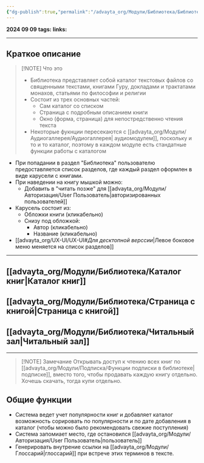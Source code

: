 ```yaml
---
{"dg-publish":true,"permalink":"/advayta_org/Модули/Библиотека/Библиотека/"}
---
```


**2024 09 09**
**tags:**
**links:** 

---
## Краткое описание

> [!NOTE] Что это
> - Библиотека представляет собой каталог текстовых файлов со священными текстами, книгами Гуру, докладами и трактатами монахов, статьями по философии и религии
> - Состоит из трех основных частей:
> 	- Сам каталог со списком
> 	- Страница с подробным описанием книги
> 	- Окно (форма, страница) для непостредственно чтения текста
> - Некоторые фукнции пересекаются с [[advayta_org/Модули/Аудиогаллерея/Аудиогаллерея\| аудиомодулем]], поскольку и то и то каталог, поэтому в каждом модуле есть стандатные функции работы с каталогом

- При попадании в раздел "Библиотека" пользователю предоставляется список разделов, где каждый раздел оформлен в виде карусели с книгами. 
- При наведении на книгу мышкой можно:
	- Добавить в "читать позже" для [[advayta_org/Модули/Авторизация/User Пользователь\|авторизированных пользователей]]
- Карусель состоит из: 
	- Обложки книги (кликабельно)
	- Снизу под обложкой:
		- Автор (кликабельно)
		- Название (кликабельно)
- [[advayta_org/UX-UI/UX-UI#*Для десктопной верссии*\|Левое боковое меню меняется на список разделов]]
---
## [[advayta_org/Модули/Библиотека/Каталог книг\|Каталог книг]]

## [[advayta_org/Модули/Библиотека/Страница с книгой\|Страница с книгой]]

## [[advayta_org/Модули/Библиотека/Читальный зал\|Читальный зал]]

---

> [!NOTE] Замечание
> Открывать доступ к чтению всех книг по [[advayta_org/Модули/Подписка/Функции подписки в библиотеке\| подписке]], вместо того, чтобы продавать каждую книгу отдельно. Хочешь скачать, тогда купи отдельно. 

## Общие функции

- Система ведет учет популярности книг и добавляет каталог возможность сорировать по популярности и по дате добавления в каталог (чтобы можно было рекомендовать свежие поступления)
- Система запомиает место, где остановился [[advayta_org/Модули/Авторизация/User Пользователь\|пользователь]]
- Генерировать внутрение ссылки на [[advayta_org/Модули/Глоссарий\|глоссарий]] при встрече этих терминов в тексте. 